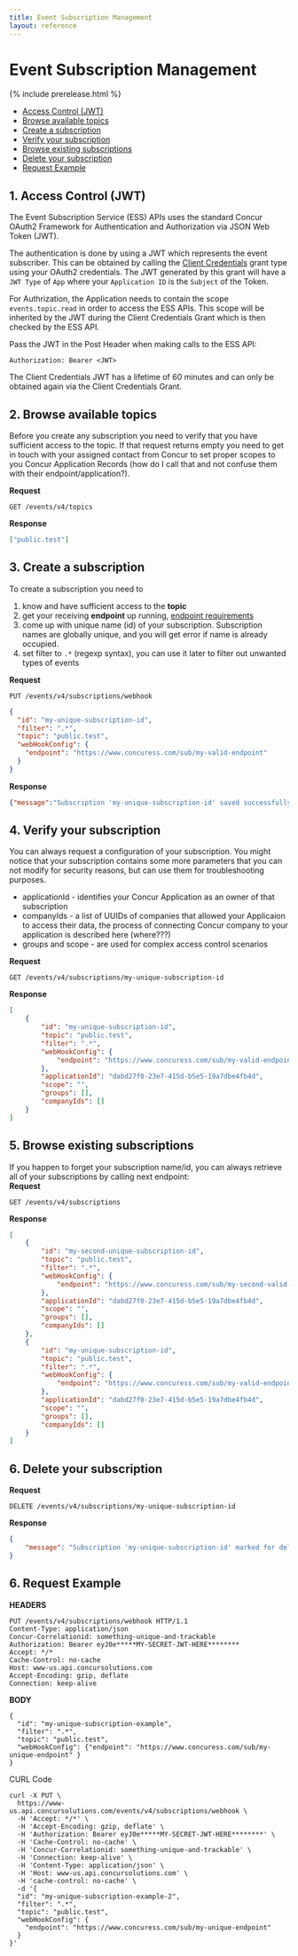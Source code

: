 ```yaml
---
title: Event Subscription Management
layout: reference
---
```

# Event Subscription Management

{% include prerelease.html %}

* [Access Control (JWT)](#ac-jwt)
* [Browse available topics](#get-topics)
* [Create a subscription](#put-subscription)
* [Verify your subscription](#get-subscription)
* [Browse existing subscriptions](#get-subscription-list)
* [Delete your subscription](#delete-subscription)
* [Request Example](#example)

## <a name="ac-jwt"></a> 1. Access Control (JWT)
The Event Subscription Service (ESS) APIs uses the standard Concur OAuth2 Framework for Authentication and Authorization via JSON Web Token (JWT).

The authentication is done by using a JWT which represents the event subscriber. This can be obtained by calling the <a href="https://developer.concur.com/api-reference/authentication/apidoc.html#client_credentials">Client Credentials</a> grant type using your OAuth2 credentials. The JWT generated by this grant will have a `JWT Type` of `App` where your `Application ID` is the `Subject` of the Token. 

For Authrization, the Application needs to contain the scope `events.topic.read` in order to access the ESS APIs. This scope will be inherited by the JWT during the Client Credentials Grant which is then checked by the ESS API.

Pass the JWT in the Post Header when making calls to the ESS API:
```
Authorization: Bearer <JWT>
```
The Client Credentials JWT has a lifetime of 60 minutes and can only be obtained again via the Client Credentials Grant.

## <a name="get-topics"></a> 2. Browse available topics
Before you create any subscription you need to verify that you have sufficient access to the topic. If that request returns empty you need to get in touch with your assigned contact from Concur to set proper scopes to you Concur Application Records (how do I call that and not confuse them with their endpoint/application?).

**Request**
```
GET /events/v4/topics
```
**Response**
```json
["public.test"]
```

## <a name="put-subscription"></a> 3. Create a subscription
To create a subscription you need to
1. know and have sufficient access to the **topic**
1. get your receiving **endpoint** up running, <a href="https://developer.concur.com/api-reference/common/ess/getting-started.html#endpoint-requirements">endpoint
requirements</a>     
1. come up with unique name (id) of your subscription. Subscription names are globally unique, and you will get error if name is already occupied.
1. set filter to `.*` (regexp syntax), you can use it later to filter out unwanted types of events

**Request**
```
PUT /events/v4/subscriptions/webhook
```
```json
{
  "id": "my-unique-subscription-id",
  "filter": ".*",
  "topic": "public.test",
  "webHookConfig": {
    "endpoint": "https://www.concuress.com/sub/my-valid-endpoint"
  }
}
```
**Response**
```json
{"message":"Subscription 'my-unique-subscription-id' saved successfully"}
```

## <a name="get-subscription"></a>  4. Verify your subscription
You can always request a configuration of your subscription. You might notice that your subscription contains some more parameters that you can not modify for security reasons, but can use them for troubleshooting purposes.
-  applicationId - identifies your Concur Application as an owner of that subscription
- companyIds - a list of UUIDs of companies that allowed your Applicaion to access their data, the process of connecting Concur company to your application is described here (where???)
- groups and scope - are used for complex access control scenarios  

**Request**
```
GET /events/v4/subscriptions/my-unique-subscription-id
```
**Response**
```json
[
    {
        "id": "my-unique-subscription-id",
        "topic": "public.test",
        "filter": ".*",
        "webHookConfig": {
            "endpoint": "https://www.concuress.com/sub/my-valid-endpoint"
        },
        "applicationId": "dabd27f0-23e7-415d-b5e5-19a7dbe4fb4d",
        "scope": "",
        "groups": [],
        "companyIds": []
    }
]
```
## <a name="get-subscription-list"></a> 5. Browse existing subscriptions
If you happen to forget your subscription name/id, you can always retrieve all of your subscriptions by calling next endpoint:  
**Request**
```
GET /events/v4/subscriptions
```
**Response**
```json
[
    {
        "id": "my-second-unique-subscription-id",
        "topic": "public.test",
        "filter": ".*",
        "webHookConfig": {
            "endpoint": "https://www.concuress.com/sub/my-second-valid-endpoint"
        },
        "applicationId": "dabd27f0-23e7-415d-b5e5-19a7dbe4fb4d",
        "scope": "",
        "groups": [],
        "companyIds": []
    },
    {
        "id": "my-unique-subscription-id",
        "topic": "public.test",
        "filter": ".*",
        "webHookConfig": {
            "endpoint": "https://www.concuress.com/sub/my-valid-endpoint"
        },
        "applicationId": "dabd27f0-23e7-415d-b5e5-19a7dbe4fb4d",
        "scope": "",
        "groups": [],
        "companyIds": []
    }
]
```


## <a name="delete-subscription"></a>  6. Delete your subscription
**Request**
```
DELETE /events/v4/subscriptions/my-unique-subscription-id
```
**Response**
```json
{
    "message": "Subscription 'my-unique-subscription-id' marked for deletion"
}
```

## <a name="example"></a>  6. Request Example

**HEADERS**
```
PUT /events/v4/subscriptions/webhook HTTP/1.1
Content-Type: application/json
Concur-Correlationid: something-unique-and-trackable
Authorization: Bearer eyJ0e*****MY-SECRET-JWT-HERE******** 
Accept: */*
Cache-Control: no-cache
Host: www-us.api.concursolutions.com
Accept-Encoding: gzip, deflate
Connection: keep-alive
```
**BODY**
```
{
  "id": "my-unique-subscription-example",
  "filter": ".*",
  "topic": "public.test",
  "webHookConfig": {"endpoint": "https://www.concuress.com/sub/my-unique-endpoint" }
}
```

CURL Code
```
curl -X PUT \
  https://www-us.api.concursolutions.com/events/v4/subscriptions/webhook \
  -H 'Accept: */*' \
  -H 'Accept-Encoding: gzip, deflate' \
  -H 'Authorization: Bearer eyJ0e*****MY-SECRET-JWT-HERE********' \
  -H 'Cache-Control: no-cache' \
  -H 'Concur-Correlationid: something-unique-and-trackable' \
  -H 'Connection: keep-alive' \
  -H 'Content-Type: application/json' \
  -H 'Host: www-us.api.concursolutions.com' \
  -H 'cache-control: no-cache' \
  -d '{
  "id": "my-unique-subscription-example-2",
  "filter": ".*",
  "topic": "public.test",
  "webHookConfig": {
    "endpoint": "https://www.concuress.com/sub/my-unique-endpoint"
  }
}'
```


